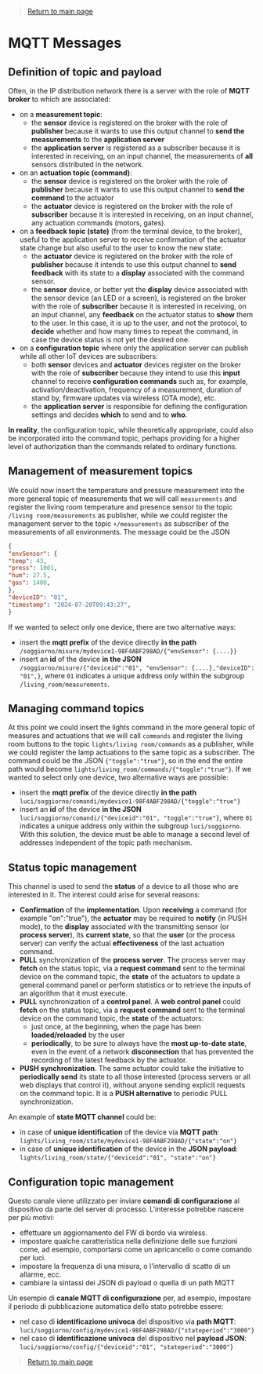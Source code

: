 > [Return to main page](README.md)

# **MQTT Messages**

## **Definition of topic and payload**

Often, in the IP distribution network there is a server with the role of **MQTT broker** to which are associated:
- on a **measurement topic**:
    - the **sensor** device is registered on the broker with the role of **publisher** because it wants to use this output channel to **send the measurements** to the **application server**
    - the **application server** is registered as a subscriber because it is interested in receiving, on an input channel, the measurements of **all** sensors distributed in the network.
- on an **actuation topic (command)**:
    - the **sensor** device is registered on the broker with the role of **publisher** because it wants to use this output channel to **send the command** to the actuator
    - the **actuator** device is registered on the broker with the role of **subscriber** because it is interested in receiving, on an input channel, any actuation commands (motors, gates).
- on a **feedback topic (state)** (from the terminal device, to the broker), useful to the application server to receive confirmation of the actuator state change but also useful to the user to know the new state:
    - the **actuator** device is registered on the broker with the role of **publisher** because it intends to use this output channel to **send feedback** with its state to a **display** associated with the command sensor.
    - the **sensor** device, or better yet the **display** device associated with the sensor device (an LED or a screen), is registered on the broker with the role of **subscriber** because it is interested in receiving, on an input channel, any **feedback** on the actuator status to **show** them to the user. In this case, it is up to the user, and not the protocol, to **decide** whether and how many times to repeat the command, in case the device status is not yet the desired one.
- on a **configuration topic** where only the application server can publish while all other IoT devices are subscribers:
    - both **sensor** devices and **actuator** devices register on the broker with the role of **subscriber** because they intend to use this **input** channel to receive **configuration commands** such as, for example, activation/deactivation, frequency of a measurement, duration of stand by, firmware updates via wireless (OTA mode), etc.
    - the **application server** is responsible for defining the configuration settings and decides **which** to send and to **who**.

**In reality**, the configuration topic, while theoretically appropriate, could also be incorporated into the command topic, perhaps providing for a higher level of authorization than the commands related to ordinary functions.

## **Management of measurement topics**

We could now insert the temperature and pressure measurement into the more general topic of measurements that we will call ```measurements``` and register the living room temperature and presence sensor to the topic ```/living room/measurements``` as publisher, while we could register the management server to the topic ```+/measurements``` as subscriber of the measurements of all environments. The message could be the JSON

``` Json
{
"envSensor": {
"temp": 43,
"press": 1001,
"hum": 27.5,
"gas": 1400,
},
"deviceID": "01",
"timestamp": "2024-07-20T09:43:27",
}
```
If we wanted to select only one device, there are two alternative ways:
- insert the **mqtt prefix** of the device directly **in the path** ```/soggiorno/misure/mydevice1-98F4ABF298AD/{"envSensor": {....}}```
- insert an **id** of the device **in the JSON** ```/soggiorno/misure/{"deviceid":"01", "envSensor": {....},"deviceID": "01",}```, where ```01``` indicates a unique address only within the subgroup ```/living_room/measurements```.

## **Managing command topics**

At this point we could insert the lights command in the more general topic of measures and actuations that we will call ```commands``` and register the living room buttons to the topic ```lights/living room/commands``` as a publisher, while we could register the lamp actuations to the same topic as a subscriber. The command could be the JSON ```{"toggle":"true"}```, so in the end the entire path would become ```lights/living_room/commands/{"toggle":"true"}```. If we wanted to select only one device, two alternative ways are possible:
- insert the **mqtt prefix** of the device directly **in the path** ```luci/soggiorno/comandi/mydevice1-98F4ABF298AD/{"toggle":"true"}```
- insert an **id** of the device **in the JSON** ```luci/soggiorno/comandi/{"deviceid":"01", "toggle":"true"}```, where ```01``` indicates a unique address only within the subgroup ```luci/soggiorno```. With this solution, the device must be able to manage a second level of addresses independent of the topic path mechanism.

## **Status topic management**

This channel is used to send the **status** of a device to all those who are interested in it. The interest could arise for several reasons:
- **Confirmation** of the **implementation**. Upon **receiving** a command (for example "on":"true"), the **actuator** may be required to **notify** (in PUSH mode), to the **display** associated with the transmitting sensor (or **process server**), its **current state**, so that the **user** (or the process server) can verify the actual **effectiveness** of the last actuation command.
- **PULL** synchronization of the **process server**. The process server may **fetch** on the status topic, via a **request command** sent to the terminal device on the command topic, the **state** of the actuators to update a general command panel or perform statistics or to retrieve the inputs of an algorithm that it must execute.
- **PULL** synchronization of a **control panel**. A **web control panel** could **fetch** on the status topic, via a **request command** sent to the terminal device on the command topic, the **state** of the actuators:
    - just once, at the beginning, when the page has been **loaded/reloaded** by the user
    - **periodically**, to be sure to always have the **most up-to-date state**, even in the event of a network **disconnection** that has prevented the recording of the latest feedback by the actuator.
- **PUSH synchronization**. The same actuator could take the initiative to **periodically send** its state to all those interested (process servers or all web displays that control it), without anyone sending explicit requests on the command topic. It is a **PUSH alternative** to periodic PULL synchronization.

An example of **state MQTT channel** could be:
- in case of **unique identification** of the device via **MQTT path**: ```lights/living_room/state/mydevice1-98F4ABF298AD/{"state":"on"}```
- in case of **unique identification** of the device in the **JSON payload**: ```lights/living_room/state/{"deviceid":"01", "state":"on"}```

## **Configuration topic management**

Questo canale viene utilizzato per inviare **comandi di configurazione** al dispositivo da parte del server di processo. L'interesse potrebbe nascere per più motivi:
- effettuare un aggiornamento del FW di bordo via wireless.
- impostare qualche caratteristica nella definizione delle sue funzioni come, ad esempio, comportarsi come un apricancello o come comando per luci.
- impostare la frequenza di una misura, o l'intervallo di scatto di un allarme, ecc.
- cambiare la sintassi dei JSON di payload o quella di un path MQTT

Un esempio di **canale MQTT di configurazione** per, ad esempio, impostare il periodo di pubblicazione automatica dello stato potrebbe essere: 
- nel caso di **identificazione univoca** del dispositivo via  **path MQTT**: ```luci/soggiorno/config/mydevice1-98F4ABF298AD/{"stateperiod":"3000"}```
- nel caso di **identificazione univoca** del dispositivo nel **payload JSON**: ```luci/soggiorno/config/{"deviceid":"01", "stateperiod":"3000"}```

> [Return to main page](README.md)
